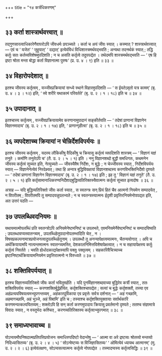 +++
title = "१४ कर्त्रधिकरणम्"

+++

## ३३ कर्ता शास्त्रार्थवत्त्वात् ॥

तद्गुणसारत्वाधिकारेणैवापरोऽपि जीवधर्मः प्रपञ्च्यते । कर्ता च अयं जीवः स्यात् । कस्मात् ? शास्त्रार्थवत्त्वात् — एवं च ‘ यजेत’ ‘ जुहुयात्’ ‘ दद्यात्’ इत्येवंविधं विधिशास्त्रमर्थवद्भवति ; अन्यथा तदनर्थकं स्यात् ; तद्धि कर्तुः सतः कर्तव्यविशेषमुपदिशति ; न च असति कर्तृत्वे तदुपपद्येत । तथेदमपि शास्त्रमर्थवद्भवति — ‘ एष हि द्रष्टा श्रोता मन्ता बोद्धा कर्ता विज्ञानात्मा पुरुषः’ (प्र. उ. ४ । ९) इति ॥ ३३ ॥

## ३४ विहारोपदेशात् ॥

इतश्च जीवस्य कर्तृत्वम् , यज्जीवप्रक्रियायां सन्ध्ये स्थाने विहारमुपदिशति — ‘ स ईयतेऽमृतो यत्र कामम्’ (बृ. उ. ४ । ३ । १२) इति, ‘ स्वे शरीरे यथाकामं परिवर्तते’ (बृ. उ. २ । १ । १८) इति च ॥ ३४ ॥

## ३५ उपादानात् ॥

इतश्चास्य कर्तृत्वम् , यज्जीवप्रक्रियायामेव करणानामुपादानं सङ्कीर्तयति — ‘ तदेषां प्राणानां विज्ञानेन विज्ञानमादाय’ (बृ. उ. २ । १ । १७) इति, ‘ प्राणान्गृहीत्वा’ (बृ. उ. २ । १ । १८) इति च ॥ ३५ ॥

## ३६ व्यपदेशाच्च क्रियायां न चेन्निर्देशविपर्ययः ॥

इतश्च जीवस्य कर्तृत्वम् , यदस्य लौकिकीषु वैदिकीषु च क्रियासु कर्तृत्वं व्यपदिशति शास्त्रम् — ‘ विज्ञानं यज्ञं तनुते । कर्माणि तनुतेऽपि च’ (तै. उ. २ । ५ । १) इति । ननु विज्ञानशब्दो बुद्धौ समधिगतः, कथमनेन जीवस्य कर्तृत्वं सूच्यत इति, नेत्युच्यते — जीवस्यैवैष निर्देशः, न बुद्धेः ; न चेज्जीवस्य स्यात् , निर्देशविपर्ययः स्यात् — विज्ञानेनेत्येवं निरदेक्ष्यत् ; तथा हि अन्यत्र बुद्धिविवक्षायां विज्ञानशब्दस्य करणविभक्तिनिर्देशो दृश्यते — ‘ तदेषां प्राणानां विज्ञानेन विज्ञानमादाय’ (बृ. उ. २ । १ । १७) इति ; इह तु ‘ विज्ञानं यज्ञं तनुते’ (तै. उ. २ । ५ । १) इति कर्तृसामानाधिकरण्यनिर्देशाद्बुद्धिव्यतिरिक्तस्यैवात्मनः कर्तृत्वं सूच्यत इत्यदोषः ॥ ३६ ॥

अत्राह — यदि बुद्धिव्यतिरिक्तो जीवः कर्ता स्यात् , स स्वतन्त्रः सन् प्रियं हितं चैव आत्मनो नियमेन सम्पादयेत् , न विपरीतम् ; विपरीतमपि तु सम्पादयन्नुपलभ्यते ; न च स्वतन्त्रस्यात्मनः ईदृशी प्रवृत्तिरनियमेनोपपद्यत इति, अत उत्तरं पठति —

## ३७ उपलब्धिवदनियमः ॥

यथायमात्मोपलब्धिं प्रति स्वतन्त्रोऽपि अनियमेनेष्टमनिष्टं च उपलभते, एवमनियमेनैवेष्टमनिष्टं च सम्पादयिष्यति ; उपलब्धावप्यस्वातन्त्र्यम् , उपलब्धिहेतूपादानोपलम्भादिति चेत् , न । विषयप्रकल्पनामात्रप्रयोजनत्वादुपलब्धिहेतूनाम् । उपलब्धौ तु अनन्यापेक्षत्वमात्मनः, चैतन्ययोगात् । अपि च अर्थक्रियायामपि नात्यन्तमात्मनः स्वातन्त्र्यमस्ति, देशकालनिमित्तविशेषापेक्षत्वात् । न च सहायापेक्षस्य कर्तुः कर्तृत्वं निवर्तते । भवति ह्येधोदकाद्यपेक्षस्यापि पक्तुः पक्तृत्वम् । सहकारिवैचित्र्याच्च इष्टानिष्टार्थक्रियायामनियमेन प्रवृत्तिरात्मनो न विरुध्यते ॥ ३७ ॥

## ३८ शक्तिविपर्ययात् ॥

इतश्च विज्ञानव्यतिरिक्तो जीवः कर्ता भवितुमर्हति । यदि पुनर्विज्ञानशब्दवाच्या बुद्धिरेव कर्त्री स्यात् , ततः शक्तिविपर्ययः स्यात् — करणशक्तिर्बुद्धेर्हीयेत, कर्तृशक्तिश्चापद्येत ; सत्यां च बुद्धेः कर्तृशक्तौ, तस्या एव अहंप्रत्ययविषयत्वमभ्युपगन्तव्यम् , अहंकारपूर्विकाया एव प्रवृत्तेः सर्वत्र दर्शनात् — ‘ अहं गच्छामि, अहमागच्छामि, अहं भुञ्जे, अहं पिबामि’ इति च ; तस्याश्च कर्तृशक्तियुक्तायाः सर्वार्थकारि करणमन्यत्कल्पयितव्यम् ; शक्तोऽपि हि सन् कर्ता करणमुपादाय क्रियासु प्रवर्तमानो दृश्यते ; ततश्च संज्ञामात्रे विवादः स्यात् , न वस्तुभेदः कश्चित् , करणव्यतिरिक्तस्य कर्तृत्वाभ्युपगमात् ॥ ३८ ॥

## ३९ समाध्यभावाच्च ॥

योऽप्ययमौपनिषदात्मप्रतिपत्तिप्रयोजनः समाधिरुपदिष्टो वेदान्तेषु — ‘ आत्मा वा अरे द्रष्टव्यः श्रोतव्यो मन्तव्यो निदिध्यासितव्यः’ (बृ. उ. २ । ४ । ५) ‘ सोऽन्वेष्टव्यः स विजिज्ञासितव्यः’ ‘ ओमित्येवं ध्यायथ आत्मानम्’ (मु. उ. २ । २ । ६) इत्येवंलक्षणः, सोऽप्यसत्यात्मनः कर्तृत्वे नोपपद्येत । तस्मादप्यस्य कर्तृत्वसिद्धिः ॥ ३९ ॥
